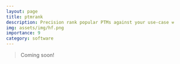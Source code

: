 ```yaml
---
layout: page
title: ptmrank
description: Precision rank popular PTMs against your use-case ⚒️
img: assets/img/hf.png
importance: 9
category: software
---
```


> Coming soon! 